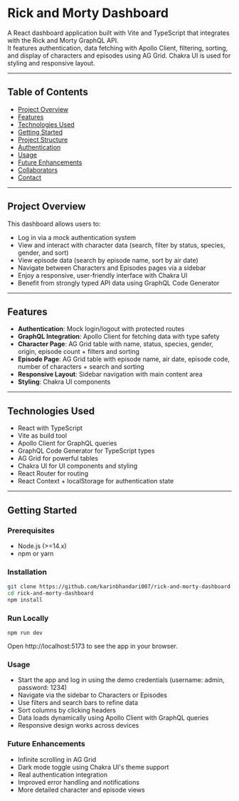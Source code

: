 # Rick and Morty Dashboard

A React dashboard application built with Vite and TypeScript that integrates with the Rick and Morty GraphQL API.  
It features authentication, data fetching with Apollo Client, filtering, sorting, and display of characters and episodes using AG Grid. Chakra UI is used for styling and responsive layout.

---

## Table of Contents

- [Project Overview](#project-overview)  
- [Features](#features)  
- [Technologies Used](#technologies-used)  
- [Getting Started](#getting-started)  
- [Project Structure](#project-structure)  
- [Authentication](#authentication)  
- [Usage](#usage)  
- [Future Enhancements](#future-enhancements)  
- [Collaborators](#collaborators)  
- [Contact](#contact)

---

## Project Overview

This dashboard allows users to:

- Log in via a mock authentication system  
- View and interact with character data (search, filter by status, species, gender, and sort)  
- View episode data (search by episode name, sort by air date)  
- Navigate between Characters and Episodes pages via a sidebar  
- Enjoy a responsive, user-friendly interface with Chakra UI  
- Benefit from strongly typed API data using GraphQL Code Generator  

---

## Features

- **Authentication**: Mock login/logout with protected routes  
- **GraphQL Integration**: Apollo Client for fetching data with type safety  
- **Character Page**: AG Grid table with name, status, species, gender, origin, episode count + filters and sorting  
- **Episode Page**: AG Grid table with episode name, air date, episode code, number of characters + search and sorting  
- **Responsive Layout**: Sidebar navigation with main content area  
- **Styling**: Chakra UI components

---

## Technologies Used

- React with TypeScript  
- Vite as build tool  
- Apollo Client for GraphQL queries  
- GraphQL Code Generator for TypeScript types  
- AG Grid for powerful tables  
- Chakra UI for UI components and styling  
- React Router for routing  
- React Context + localStorage for authentication state  

---

## Getting Started

### Prerequisites

- Node.js (>=14.x)  
- npm or yarn  

### Installation

```bash
git clone https://github.com/karinbhandari007/rick-and-morty-dashboard.git
cd rick-and-morty-dashboard
npm install
```

### Run Locally

```
npm run dev
```

Open http://localhost:5173 to see the app in your browser.

### Usage

- Start the app and log in using the demo credentials (username: admin, password: 1234)
- Navigate via the sidebar to Characters or Episodes
- Use filters and search bars to refine data
- Sort columns by clicking headers
- Data loads dynamically using Apollo Client with GraphQL queries
- Responsive design works across devices

### Future Enhancements
- Infinite scrolling in AG Grid
- Dark mode toggle using Chakra UI's theme support
- Real authentication integration
- Improved error handling and notifications
- More detailed character and episode views
